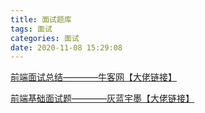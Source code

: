 ```yaml
---
title: 面试题库
tags: 面试
categories: 面试
date: 2020-11-08 15:29:08
---
```

[前端面试总结————牛客网【大佬链接】](https://lacus.site/2020/07/interview2/)

[前端基础面试题————灰蓝宇墨【大佬链接】](https://lacus.site/2020/07/interview1/)